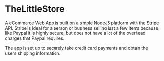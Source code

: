 # TheLittleStore

A eCommerce Web App is built on a simple NodeJS platform with the Stripe API. 
Stripe is ideal for a person or business selling just a few items because, like Paypal it is highly secure, 
but does not have a lot of the overhead charges that Paypal requires. 

The app is set up to securely take credit card payments and obtain the users shipping information.   
     

